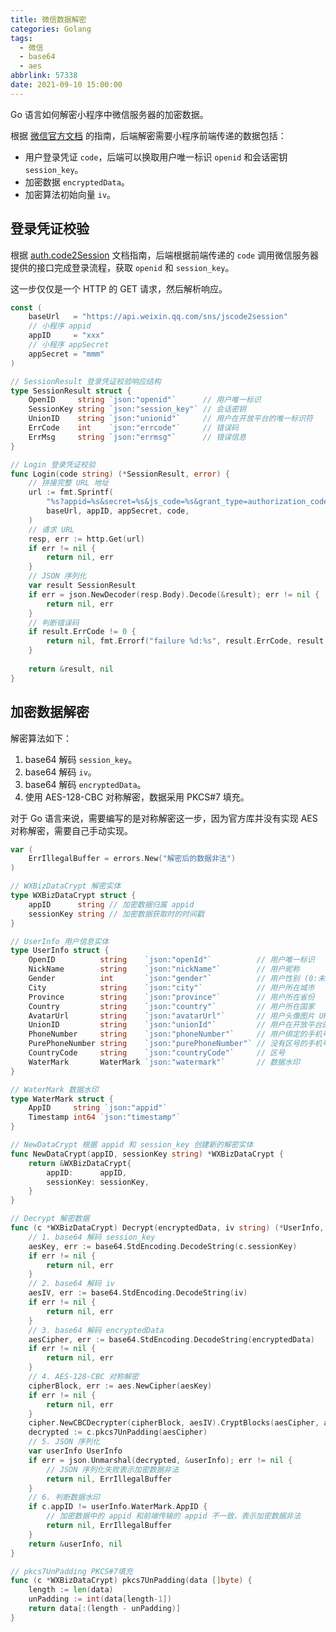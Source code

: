 ```yaml
---
title: 微信数据解密
categories: Golang
tags:
  - 微信
  - base64
  - aes
abbrlink: 57338
date: 2021-09-10 15:00:00
---
```


Go 语言如何解密小程序中微信服务器的加密数据。

<!-- more -->

根据 [微信官方文档](https://developers.weixin.qq.com/miniprogram/dev/framework/open-ability/signature.html#%E5%8A%A0%E5%AF%86%E6%95%B0%E6%8D%AE%E8%A7%A3%E5%AF%86%E7%AE%97%E6%B3%95) 的指南，后端解密需要小程序前端传递的数据包括：

- 用户登录凭证 `code`，后端可以换取用户唯一标识 `openid` 和会话密钥 `session_key`。
- 加密数据 `encryptedData`。
- 加密算法初始向量 `iv`。

## 登录凭证校验

根据 [auth.code2Session](https://developers.weixin.qq.com/miniprogram/dev/api-backend/open-api/login/auth.code2Session.html) 文档指南，后端根据前端传递的 `code` 调用微信服务器提供的接口完成登录流程，获取 `openid` 和 `session_key`。

这一步仅仅是一个 HTTP 的 GET 请求，然后解析响应。

```go
const (
	baseUrl   = "https://api.weixin.qq.com/sns/jscode2session"
    // 小程序 appid
    appID     = "xxx"
    // 小程序 appSecret
    appSecret = "mmm"
)

// SessionResult 登录凭证校验响应结构
type SessionResult struct {
    OpenID     string `json:"openid"`      // 用户唯一标识
	SessionKey string `json:"session_key"` // 会话密钥
	UnionID    string `json:"unionid"`     // 用户在开放平台的唯一标识符
	ErrCode    int    `json:"errcode"`     // 错误码
	ErrMsg     string `json:"errmsg"`      // 错误信息
}

// Login 登录凭证校验
func Login(code string) (*SessionResult, error) {
    // 拼接完整 URL 地址
    url := fmt.Sprintf(
		"%s?appid=%s&secret=%s&js_code=%s&grant_type=authorization_code",
		baseUrl, appID, appSecret, code,
	)
    // 请求 URL
    resp, err := http.Get(url)
    if err != nil {
        return nil, err
    }
    // JSON 序列化
    var result SessionResult
    if err = json.NewDecoder(resp.Body).Decode(&result); err != nil {
        return nil, err
    }
    // 判断错误码
    if result.ErrCode != 0 {
        return nil, fmt.Errorf("failure %d:%s", result.ErrCode, result.ErrMsg)
    }
    
    return &result, nil
}
```

## 加密数据解密

解密算法如下：

1. base64 解码 `session_key`。
2. base64 解码 `iv`。
3. base64 解码 `encryptedData`。
4. 使用 AES-128-CBC 对称解密，数据采用 PKCS#7 填充。

对于 Go 语言来说，需要编写的是对称解密这一步，因为官方库并没有实现 AES 对称解密，需要自己手动实现。

```go
var (
	ErrIllegalBuffer = errors.New("解密后的数据非法")
)

// WXBizDataCrypt 解密实体
type WXBizDataCrypt struct {
	appID      string // 加密数据归属 appid
	sessionKey string // 加密数据获取时的时间戳
}

// UserInfo 用户信息实体
type UserInfo struct {
	OpenID          string    `json:"openId"`          // 用户唯一标识
	NickName        string    `json:"nickName"`        // 用户昵称
    Gender          int       `json:"gender"`          // 用户性别 (0:未知 1:男性 2:女性)
	City            string    `json:"city"`            // 用户所在城市
	Province        string    `json:"province"`        // 用户所在省份
	Country         string    `json:"country"`         // 用户所在国家
	AvatarUrl       string    `json:"avatarUrl"`       // 用户头像图片 URL
	UnionID         string    `json:"unionId"`         // 用户在开放平台的唯一标识符
    PhoneNumber     string    `json:"phoneNumber"`     // 用户绑定的手机号
	PurePhoneNumber string    `json:"purePhoneNumber"` // 没有区号的手机号
	CountryCode     string    `json:"countryCode"`     // 区号
	WaterMark       WaterMark `json:"watermark"`       // 数据水印
}

// WaterMark 数据水印
type WaterMark struct {
	AppID     string `json:"appid"`
	Timestamp int64 `json:"timestamp"`
}

// NewDataCrypt 根据 appid 和 session_key 创建新的解密实体
func NewDataCrypt(appID, sessionKey string) *WXBizDataCrypt {
    return &WXBizDataCrypt{
        appID:      appID,
        sessionKey: sessionKey,
    }
}

// Decrypt 解密数据
func (c *WXBizDataCrypt) Decrypt(encryptedData, iv string) (*UserInfo, error) {
    // 1. base64 解码 session_key
    aesKey, err := base64.StdEncoding.DecodeString(c.sessionKey)
    if err != nil {
        return nil, err
    }
    // 2. base64 解码 iv
    aesIV, err := base64.StdEncoding.DecodeString(iv)
    if err != nil {
        return nil, err
    }
    // 3. base64 解码 encryptedData
    aesCipher, err := base64.StdEncoding.DecodeString(encryptedData)
    if err != nil {
        return nil, err
    }
    // 4. AES-128-CBC 对称解密
    cipherBlock, err := aes.NewCipher(aesKey)
    if err != nil {
        return nil, err
    }
    cipher.NewCBCDecrypter(cipherBlock, aesIV).CryptBlocks(aesCipher, aesCipher)
    decrypted := c.pkcs7UnPadding(aesCipher)
    // 5. JSON 序列化
    var userInfo UserInfo
    if err = json.Unmarshal(decrypted, &userInfo); err != nil {
        // JSON 序列化失败表示加密数据非法
        return nil, ErrIllegalBuffer
    }
    // 6. 判断数据水印
    if c.appID != userInfo.WaterMark.AppID {
        // 加密数据中的 appid 和前端传输的 appid 不一致，表示加密数据非法
        return nil, ErrIllegalBuffer
    }
    return &userInfo, nil
}

// pkcs7UnPadding PKCS#7填充
func (c *WXBizDataCrypt) pkcs7UnPadding(data []byte) {
    length := len(data)
    unPadding := int(data[length-1])
    return data[:(length - unPadding)]
}
```

